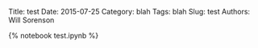 Title: test 
Date: 2015-07-25 
Category: blah
Tags: blah 
Slug: test 
Authors: Will Sorenson 


{% notebook test.ipynb %}
        